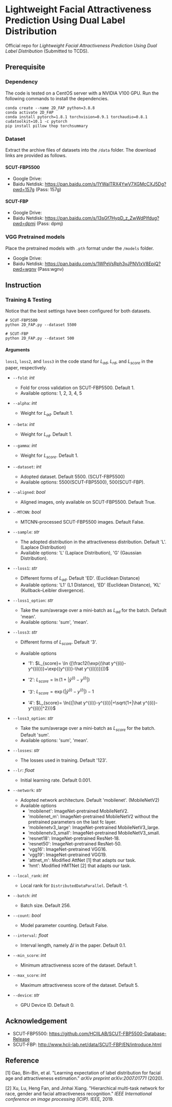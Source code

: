 # Lightweight Facial Attractiveness Prediction Using Dual Label Distribution
Official repo for *Lightweight Facial Attractiveness Prediction Using Dual Label Distribution* (Submitted to TCDS).

## Prerequisite

### Dependency

The code is tested on a CentOS server with a NVIDIA V100 GPU. Run the following commands to install the dependencies.

```shell
conda create --name 2D_FAP python=3.8.8
conda activate 2D_FAP
conda install pytorch=1.8.1 torchvision=0.9.1 torchaudio=0.8.1 cudatoolkit=10.1 -c pytorch
pip install pillow thop torchsummary
```

### Dataset

Extract the archive files of datasets into the `/data` folder. The download links are provided as follows.

#### SCUT-FBP5500

- Google Drive:
- Baidu Netdisk: https://pan.baidu.com/s/1YWalTRX4YwV7XGMcCXJ5Dg?pwd=157g (Pass: 157g)

#### SCUT-FBP

- Google Drive:
- Baidu Netdisk: https://pan.baidu.com/s/13sGf7HypD_z_ZwWdPIfdug?pwd=dpmj (Pass: dpmj)

### VGG Pretrained models

Place the pretrained models with `.pth` format under the `/models` folder.

- Google Drive:
- Baidu Netdisk: https://pan.baidu.com/s/1WPeVsRph3vJPNVIxV8EpjQ?pwd=wgnv (Pass:wgnv)

## Instruction

### Training & Testing

Notice that the best settings have been configured for both datasets.

```shell
# SCUT-FBP5500
python 2D_FAP.py --dataset 5500

# SCUT-FBP
python 2D_FAP.py --dataset 500
```

#### Arguments

`loss1`, `loss2`, and `loss3` in the code stand for $L_{ad}$, $L_{rd}$, and $L_{score}$ in the paper, respectively.

- `--fold`: *int*

  - Fold for cross validation on SCUT-FBP5500. Default 1.
  - Available options: 1, 2, 3, 4, 5

- `--alpha`: *int*

  - Weight for $L_{ad}$. Default 1.

- `--beta`: *int*

  - Weight for $L_{rd}$. Default 1.

- `--gamma`: *int*

  - Weight for $L_{score}$. Default 1.

- `--dataset`: *int*

  - Adopted dataset. Default 5500. (SCUT-FBP5500)
  - Available options: 5500(SCUT-FBP5500), 500(SCUT-FBP).

- `--aligned`: *bool*

  - Aligned images, only available on SCUT-FBP5500. Default True.

- `--MTCNN`: *bool*

  - MTCNN-processed SCUT-FBP5500 images. Default False.

- `--sample`: *str*

  - The adopted distribution in the attractiveness distribution. Default 'L'. (Laplace Distribution)
  - Available options: 'L' (Laplace Distribution), 'G' (Gaussian Distribution).

- `--loss1`: *str*

  - Different forms of $L_{ad}$. Default 'ED'. (Euclidean Distance)
  - Available options: 'L1' (L1 Distance), 'ED' (Euclidean Distance), 'KL' (Kullback–Leibler divergence).

- `--loss1_option`: *str*

  - Take the sum/average over a mini-batch as $L_{ad}$ for the batch. Default 'mean'.
  - Available options: 'sum', 'mean'.

- `--loss3`: *str*

  - Different forms of $L_{score}$. Default '3'.

  - Available options

    - '1': $L_{score}= \ln {[\frac12(\exp{(\hat y^{(i)}-y^{(i)})}+\exp{(y^{(i)}-\hat y^{(i)})})]}$

    - '2': $L_{score}= \ln{(1+|\hat y^{(i)}-y^{(i)}|)}$
    - '3': $L_{score}=\exp{(|\hat y^{(i)}-y^{(i)}|)-1}$
    - '4': $L_{score}= \ln{(|\hat y^{(i)}-y^{(i)}|+\sqrt{1+|\hat y^{(i)}-y^{(i)}|^2})}$

- `--loss3_option`: *str*

  - Take the sum/average over a mini-batch as $L_{score}$ for the batch. Default 'sum'.
  - Available options: 'sum', 'mean'.

- `--losses`: *str*

  - The losses used in training. Default '123'.

- `--lr`: *float*

  - Initial learning rate. Default 0.001.

- `--network`: *str*

  - Adopted network architecture. Default 'mobilenet'. (MobileNetV2)
  - Available options
    - 'mobilenet': ImageNet-pretrained MobileNetV2.
    - 'mobilenet_m': ImageNet-pretrained MobileNetV2 without the pretrained parameters on the last fc layer.
    - 'mobilenetv3_large': ImageNet-pretrained MobileNetV3_large.
    - 'mobilenetv3_small': ImageNet-pretrained MobileNetV3_small.
    - 'resnet18': ImageNet-pretrained ResNet-18.
    - 'resnet50': ImageNet-pretrained ResNet-50.
    - 'vgg16': ImageNet-pretrained VGG16.
    - 'vgg19': ImageNet-pretrained VGG19.
    - 'attnet_m': Modified AttNet [1] that adapts our task.
    - 'hmt': Modified HMTNet [2] that adapts our task.

- `--local_rank`: *int*

  - Local rank for `DistributedDataParallel`. Default -1.

- `--batch`: *int*

  - Batch size. Default 256.

- `--count`: *bool*

  - Model parameter counting. Default False.

- `--interval`: *float*

  - Interval length, namely $\Delta l$ in the paper. Default 0.1.

- `--min_score`: *int*

  - Minimum attractiveness score of the dataset. Default 1.

- `--max_score`: *int*

  - Maximum attractiveness score of the dataset. Default 5.

- `--device`: *str*

  - GPU Device ID. Default 0.

## Acknowledgement

- SCUT-FBP5500: https://github.com/HCIILAB/SCUT-FBP5500-Database-Release
- SCUT-FBP: http://www.hcii-lab.net/data/SCUT-FBP/EN/introduce.html

## Reference

[1] Gao, Bin-Bin, et al. "Learning expectation of label distribution for facial age and attractiveness estimation." *arXiv preprint arXiv:2007.01771* (2020).

[2] Xu, Lu, Heng Fan, and Jinhai Xiang. "Hierarchical multi-task network for race, gender and facial attractiveness recognition." *IEEE International conference on image processing (ICIP)*. IEEE, 2019.

